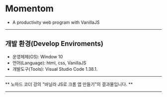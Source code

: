 # Momentom
- A productivity web program with VanillaJS

---

## 개발 환경(Develop Enviroments)
- 운영체제(OS): Window 10
- 언어(Language): html, css, VanillaJS
- 개발도구(Tools): Visual Studio Code 1.38.1.

---

** 노마드 코더 강의 "바닐라 JS로 크롬 앱 만들기"의 결과물입니다. **

---


